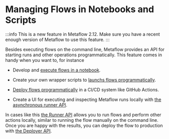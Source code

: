 
# Managing Flows in Notebooks and Scripts

:::info
This is a new feature in Metaflow 2.12. Make sure you have a recent enough version of
Metaflow to use this feature.
:::

Besides executing flows on the command line, Metaflow provides an API for starting
runs and other operations programmatically. This feature comes in handy when you want
to, for instance

 - Develop and [execute flows in a notebook](notebook-runs).

 - Create your own wrapper scripts to [launchs flows programmatically](runner).

 - [Deploy flows programmatically](deployer) in a CI/CD system like
   GitHub Actions.

 - Create a UI for executing and inspecting Metaflow runs locally with
   [the asynchronous runner API](runner#non-blocking-api).

In cases like this [the Runner API](/api/runner) allows you to run flows and perform other actions
locally, similar to running the flow manually on the command line. Once you are happy with the
results, you can deploy the flow to production with [the Deployer API](/api/deployer).